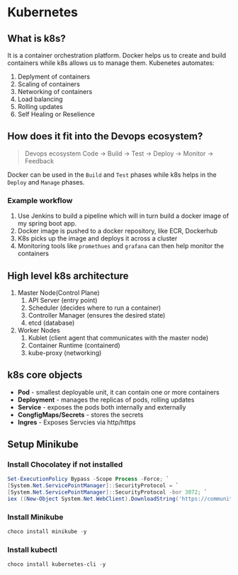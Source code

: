 # Kubernetes

## What is k8s?

It is a container orchestration platform. Docker helps us to create and build containers while k8s allows us to 
manage them. Kubenetes automates:
1. Deplyment of containers
2. Scaling of containers
3. Networking of containers
4. Load balancing
5. Rolling updates
6. Self Healing or Reselience

## How does it fit into the Devops ecosystem?

> Devops ecosystem
Code -> Build -> Test -> Deploy -> Monitor -> Feedback

Docker can be used in the `Build` and `Test` phases while k8s helps in the `Deploy` and `Manage` phases.

### Example workflow

1. Use Jenkins to build a pipeline which will in turn build a docker image of my spring boot app.
2. Docker image is pushed to a docker repository, like ECR, Dockerhub
3. K8s picks up the image and deploys it across a cluster
4. Monitoring tools like `promethues` and `grafana` can then help monitor the containers

## High level k8s architecture

1. Master Node(Control Plane)
   1. API Server (entry point)
   2. Scheduler (decides where to run a container)
   3. Controller Manager (ensures the desired state)
   4. etcd (database)
2. Worker Nodes
   1. Kublet (client agent that communicates with the master node)
   2. Container Runtime (containerd)
   3. kube-proxy (networking)

## k8s core objects

- **Pod** - smallest deployable unit, it can contain one or more containers
- **Deployment** - manages the replicas of pods, rolling updates
- **Service** - exposes the pods both internally and externally
- **CongfigMaps/Secrets** - stores the secrets
- **Ingres** - Exposes Servcies via http/https

## Setup Minikube

### Install Chocolatey if not installed

```powershell
Set-ExecutionPolicy Bypass -Scope Process -Force; `
[System.Net.ServicePointManager]::SecurityProtocol = `
[System.Net.ServicePointManager]::SecurityProtocol -bor 3072; `
iex ((New-Object System.Net.WebClient).DownloadString('https://community.chocolatey.org/install.ps1'))
```

### Install Minikube

```powershell
choco install minikube -y
```

### Install kubectl

```powershell
choco install kubernetes-cli -y
```
